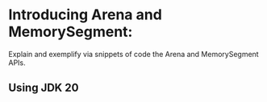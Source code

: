 # Introducing Arena and MemorySegment:
Explain and exemplify via snippets of code the Arena and MemorySegment APIs.

## Using JDK 20